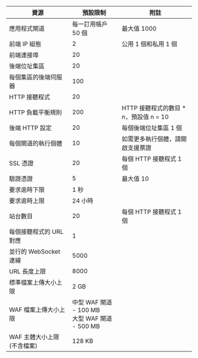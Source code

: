 | 資源 | 預設限制 | 附註 |
| --- | --- | --- |
| 應用程式閘道 |每一訂用帳戶 50 個 | 最大值 1000 |
| 前端 IP 組態 |2 |公用 1 個和私用 1 個 |
| 前端連接埠 |20 | |
| 後端位址集區 |20 | |
| 每個集區的後端伺服器 |100 | |
| HTTP 接聽程式 |20 | |
| HTTP 負載平衡規則 |200 |HTTP 接聽程式的數目 * n，預設值 n = 10 |
| 後端 HTTP 設定 |20 |每個後端位址集區 1 個 |
| 每個閘道的執行個體 |10 | 如需更多執行個體，請開啟支援票證 |
| SSL 憑證 |20 |每個 HTTP 接聽程式 1 個 |
| 驗證憑證 |5 | 最大值 10 |
| 要求逾時下限 |1 秒 | |
| 要求逾時上限 |24 小時 | |
| 站台數目 |20 |每個 HTTP 接聽程式 1 個 |
| 每個接聽程式的 URL 對應 |1 | |
| 並行的 WebSocket 連線 |5000| |
|URL 長度上限|8000|
| 標準檔案上傳大小上限 |2 GB | |
| WAF 檔案上傳大小上限 |中型 WAF 閘道 - 100 MB<br>大型 WAF 閘道 - 500 MB| |
|WAF 主體大小上限 (不含檔案)|128 KB|

